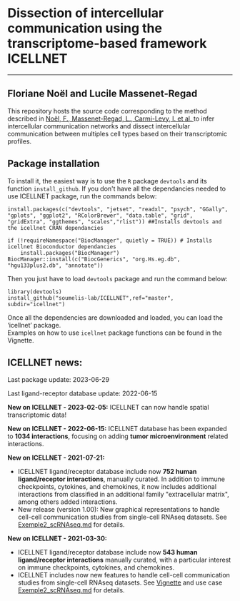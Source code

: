# Dissection of intercellular communication using the transcriptome-based framework ICELLNET
---
Floriane Noël and Lucile Massenet-Regad 
---

This repository hosts the source code corresponding to the method described in [Noël, F., Massenet-Regad, L., Carmi-Levy, I. et al. ](https://www.nature.com/articles/s41467-021-21244-x) to infer intercellular communication networks and dissect intercellular communication between multiples cell types based on their transcriptomic profiles.

## Package installation

To install it, the easiest way is to use the `R` package `devtools` and its function `install_github`. If you don't have all the dependancies needed to use ICELLNET package, run the commands below:  

    install.packages(c("devtools", "jetset", "readxl", "psych", "GGally", "gplots", "ggplot2", "RColorBrewer", "data.table", "grid", "gridExtra", "ggthemes", "scales","rlist")) ##Installs devtools and the icellnet CRAN dependancies

    if (!requireNamespace("BiocManager", quietly = TRUE)) # Installs icellnet Bioconductor dependancies 
        install.packages("BiocManager")
    BiocManager::install(c("BiocGenerics", "org.Hs.eg.db", "hgu133plus2.db", "annotate"))
    
Then you just have to load `devtools` package and run the command below:

    library(devtools)
    install_github("soumelis-lab/ICELLNET",ref="master", subdir="icellnet")

Once all the dependencies are downloaded and loaded, you can load the ‘icellnet’ package.    
Examples on how to use `icellnet` package functions can be found in the Vignette.

## ICELLNET news:
Last package update: 2023-06-29

Last ligand-receptor database update: 2022-06-15

**New on ICELLNET - 2023-02-05:**
ICELLNET can now handle spatial transcriptomic data!

**New on ICELLNET - 2022-06-15:**
ICELLNET database has been expanded to **1034 interactions**, focusing on adding **tumor microenvironment** related interactions.

**New on ICELLNET - 2021-07-21:**
- ICELLNET ligand/receptor database include now **752 human ligand/receptor interactions**, manually curated. In addition to immune checkpoints, cytokines, and chemokines, it now includes additional interactions from classified in an additional family "extracellular matrix", among others added interactions.
- New release (version 1.00): New graphical representations to handle cell-cell communication studies from single-cell RNAseq datasets. See [Exemple2_scRNAseq.md](https://github.com/soumelis-lab/ICELLNET/blob/master/Exemple2_scRNAseq.md) for details.

**New on ICELLNET - 2021-03-30:**
- ICELLNET ligand/receptor database include now **543 human ligand/receptor interactions** manually curated, with a particular interest on immune checkpoints, cytokines, and chemokines.
- ICELLNET includes now new features to handle cell-cell communication studies from single-cell RNAseq datasets. See [Vignette](https://github.com/soumelis-lab/ICELLNET/blob/master/Vignette.md) and use case [Exemple2_scRNAseq.md](https://github.com/soumelis-lab/ICELLNET/blob/master/Exemple2_scRNAseq.md) for details.



